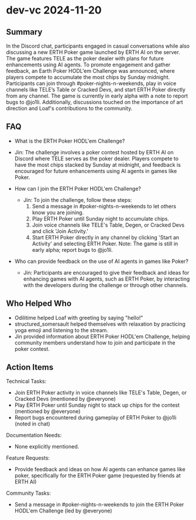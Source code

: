 # dev-vc 2024-11-20

## Summary

In the Discord chat, participants engaged in casual conversations while also discussing a new ERTH Poker game launched by ERTH AI on the server. The game features TELE as the poker dealer with plans for future enhancements using AI agents. To promote engagement and gather feedback, an Earth Poker HODL'em Challenge was announced, where players compete to accumulate the most chips by Sunday midnight. Participants can join through #poker-nights-n-weekends, play in voice channels like TELE’s Table or Cracked Devs, and start ERTH Poker directly from any channel. The game is currently in early alpha with a note to report bugs to @jo1li. Additionally, discussions touched on the importance of art direction and Loaf's contributions to the community.

## FAQ

- What is the ERTH Poker HODL'em Challenge?
- Jin: The challenge involves a poker contest hosted by ERTH AI on Discord where TELE serves as the poker dealer. Players compete to have the most chips stacked by Sunday at midnight, and feedback is encouraged for future enhancements using AI agents in games like Poker.

- How can I join the ERTH Poker HODL'em Challenge?

    - Jin: To join the challenge, follow these steps:
        1. Send a message in #poker-nights-n-weekends to let others know you are joining.
        2. Play ERTH Poker until Sunday night to accumulate chips.
        3. Join voice channels like TELE's Table, Degen, or Cracked Devs and click 'Join Activity.'
        4. Start ERTH Poker directly in any channel by clicking 'Start an Activity' and selecting ERTH Poker.
           Note: The game is still in early alpha; report bugs to @jo1li.

- Who can provide feedback on the use of AI agents in games like Poker?
    - Jin: Participants are encouraged to give their feedback and ideas for enhancing games with AI agents, such as ERTH Poker, by interacting with the developers during the challenge or through other channels.

## Who Helped Who

- Odilitime helped Loaf with greeting by saying "hello!"
- structured_somersault helped themselves with relaxation by practicing yoga emoji and listening to the stream.
- Jin provided information about ERTH Poker HODL'em Challenge, helping community members understand how to join and participate in the poker contest.

## Action Items

Technical Tasks:

- Join ERTH Poker activity in voice channels like TELE's Table, Degen, or Cracked Devs (mentioned by @everyone)
- Play ERTH Poker until Sunday night to stack up chips for the contest (mentioned by @everyone)
- Report bugs encountered during gameplay of ERTH Poker to @jo1li (noted in chat)

Documentation Needs:

- None explicitly mentioned.

Feature Requests:

- Provide feedback and ideas on how AI agents can enhance games like poker, specifically for the ERTH Poker game (requested by friends at ERTH AI)

Community Tasks:

- Send a message in #poker-nights-n-weekends to join the ERTH Poker HODL'em Challenge (led by @everyone)
